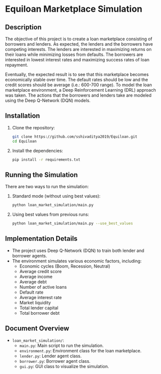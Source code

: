 # Equiloan Marketplace Simulation

## Description
The objective of this project is to create a loan marketplace consisting of borrowers and lenders. As expected, the lenders and the borrowers have competing interests. The lenders are interested in maximizing returns on their loans while minimizing losses from defaults. The borrowers are
interested in lowest interest rates and maximizing success rates of loan repayment.

Eventually, the expected result is to see that this marketplace becomes economically stable over time. The default rates should be low and the credit scores should be average
(i.e.: 600-700 range).
To model the loan marketplace environment, a Deep Reinforcement Learning (DRL) approach was taken. The actions that the borrowers and lenders take are modeled using
the Deep Q-Network (DQN) models.

## Installation
1. Clone the repository:
   ```bash
   git clone https://github.com/sshivaditya2019/Equiloan.git
   cd Equiloan
   ```
2. Install the dependencies:
   ```bash
   pip install -r requirements.txt
   ```

## Running the Simulation
There are two ways to run the simulation:

1. Standard mode (without using best values):
   ```bash
   python loan_market_simulation/main.py
   ```

2. Using best values from previous runs:
   ```bash
   python loan_market_simulation/main.py --use_best_values
   ```

## Implementation Details
- The project uses Deep Q-Network (DQN) to train both lender and borrower agents.
- The environment simulates various economic factors, including:
  - Economic cycles (Boom, Recession, Neutral)
  - Average credit score
  - Average income
  - Average debt
  - Number of active loans
  - Default rate
  - Average interest rate
  - Market liquidity
  - Total lender capital
  - Total borrower debt

## Document Overview
- `loan_market_simulation/`:
  - `main.py`: Main script to run the simulation.
  - `environment.py`: Environment class for the loan marketplace.
  - `lender.py`: Lender agent class.
  - `borrower.py`: Borrower agent class.
  - `gui.py`: GUI class to visualize the simulation.

